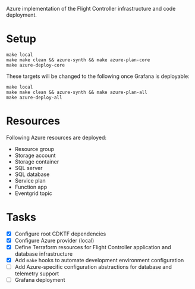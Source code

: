 Azure implementation of the Flight Controller infrastructure and code deployment.

# Setup
```
make local
make make clean && azure-synth && make azure-plan-core
make azure-deploy-core

```

These targets will be changed to the following once Grafana is deployable:
```
make local
make make clean && azure-synth && make azure-plan-all
make azure-deploy-all
```

# Resources

Following Azure resources are deployed:
- Resource group
- Storage account
- Storage container
- SQL server
- SQL database
- Service plan
- Function app
- Eventgrid topic

# Tasks
- [x]  Configure root CDKTF dependencies
- [x] Configure Azure provider (local)
- [x] Define Terraform resources for Flight Controller application and database infrastructure
- [x] Add `make` hooks to automate development environment configuration
- [ ] Add Azure-specific configuration abstractions for database and telemetry support 
- [ ] Grafana deployment
